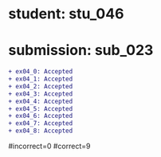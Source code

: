 # student: stu_046
# submission: sub_023

```diff
+ ex04_0: Accepted
+ ex04_1: Accepted
+ ex04_2: Accepted
+ ex04_3: Accepted
+ ex04_4: Accepted
+ ex04_5: Accepted
+ ex04_6: Accepted
+ ex04_7: Accepted
+ ex04_8: Accepted
```
#incorrect=0
#correct=9
